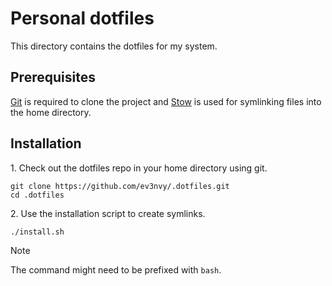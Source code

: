 # Personal dotfiles
This directory contains the dotfiles for my system.

## Prerequisites
[Git][git] is required to clone the project and [Stow][stow] is used for symlinking files into the
home directory.

## Installation
1\. Check out the dotfiles repo in your home directory using git.
```console
git clone https://github.com/ev3nvy/.dotfiles.git
cd .dotfiles
```

2\. Use the installation script to create symlinks.
```console
./install.sh
```

> [!NOTE]
> The command might need to be prefixed with `bash`.


[git]: https://git-scm.com
[stow]: https://www.gnu.org/software/stow
